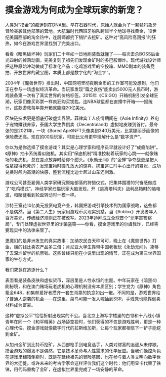 # 摸金游戏为何成为全球玩家的新宠？

人类对“摸金”的痴迷刻在DNA里。早在石器时代，原始人就会为了一颗猛犸象牙冒险突袭其他部落的营地。大航海时代西班牙船队跨越半个地球寻找黄金，19世纪美国西部的淘金热中，连厨师都扔下锅铲去挖矿。这种对“高风险高回报”的狂热，如今在游戏世界里找到了完美出口。

看看《暗黑破坏神》玩家们二十年如一日地刷装备就懂了——每次击杀BOSS后金光四射的掉落动画，完美复刻了祖先们发现金矿时的多巴胺爆炸。现代游戏设计师把这种原始冲动做成了标准化产品：吃鸡游戏里的空投箱、MMO副本的装备竞拍、开放世界的藏宝图，本质上都是数字化的“淘金铲”。

2004年《魔兽世界》推出时，中国网吧里彻夜刷金币的工作室可能没想到，他们正在参与一场虚拟经济革命。当玩家发现“霜之哀伤”能卖出5000元人民币时，游戏装备第一次有了真实世界的价格标签。2015年《CS:GO》开箱机制引发全球狂潮，玩家们像买彩票一样疯狂购买钥匙，连NBA球星都在直播中开箱——据统计，这款游戏每年靠开箱就能赚20亿美元。

区块链技术更是彻底打破虚实界限。菲律宾工人疫情期间在《Axie Infinity》养电子宠物赚钱养家，泰国大学生靠倒卖《Decentraland》虚拟地皮赚到首付。最夸张的是2021年，一块《Bored Ape》NFT头像卖到340万美元，比蒙娜丽莎画像的保险费还高。现在的00后玩家，可能比父母更早理解什么是“数字资产”。

你以为是你选择了摸金游戏？其实是心理学家和程序员早就设计好了“成瘾陷阱”。《原神》抽卡系统看似随机，其实用“保底机制”精准控制着玩家的心跳——就像赌场的老虎机，总在差点放弃时给你个甜头。《永劫无间》的“金蝉”争夺战更是把人性拿捏得死死的：发现宝物时瞳孔放大的惊喜，携宝逃亡时手心出汗的紧张，成功兑换时颅内高潮的快感，整套流程比迪士尼过山车还刺激。

游戏公司甚至雇佣人类学家研究原始部落的狩猎仪式，把集体围猎的兴奋感做成了“吃鸡模式”。神经学家扫描玩家大脑发现，开《逃离塔科夫》战利品箱时的脑电波，和赌徒看到轮盘转动时一模一样。

沙特王室花10亿美元投资电竞产业，韩国把游戏引擎技术列为国家战略，这些都不是偶然。当《第二人生》玩家用游戏币买现实别墅，当《Roblox》开发者年入百万美元，传统经济规则正在被改写。2023年迪拜成立全球首个“元宇宙警察局”，专门处理虚拟世界里的诈骗盗窃——你看，摸金游戏里的尔虞我诈，已经需要现实中的法律来管了。

更魔幻的是非洲发生的真实故事：加纳农民白天种可可，晚上在《魔兽世界》打金，赚的钱比卖农产品多三倍；肯尼亚大学生靠带中国老板玩《永劫无间》，凑够了去深圳留学的机票钱。这些曾经只能在小说里出现的情节，正在成为第三世界国家的生存方式。

我们究竟在追逐什么？

表面看是装备皮肤和虚拟货币，深层里是人性永恒的主题。中年玩家在《暗黑4》刷秘境，和在澳门赌场玩老虎机的心理机制没有本质区别；学生党为《原神》角色氪金648，和集邮爱好者攒齐一套生肖票的执念如出一辙。不同的是，游戏世界给了普通人逆袭的机会——在这里，菜鸟可能一发入魂抽到SSR，手残党也能靠倒卖材料成为富豪。

这种“虚拟公平”恰恰折射出现实的不公。当北京上海写字楼里的白领和十八线小镇青年在同一个《和平精英》战场舔空投时，他们获得的不仅是游戏胜利，更是一种心理代偿。摸金游戏就像数字时代的拉斯维加斯，让每个玩家都相信下一铲子能挖到金矿。

从加州金矿到比特币挖矿，从西部枪手到电竞选手，人类对财富的追逐从未停歇。摸金游戏的爆发不是偶然，它是技术革命与人性需求的化学反应。当我们操控角色在游戏里翻箱倒柜时，既是在延续祖先的冒险基因，也在参与着人类文明向数字世界的大迁徙。或许未来的考古学家会这样评价我们这个时代：他们用显卡代替了铁镐，用代码重构了金矿，在虚拟世界里完成了一场安静的革命。